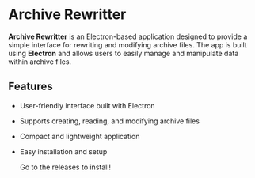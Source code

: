 # Archive Rewritter

**Archive Rewritter** is an Electron-based application designed to provide a simple interface for rewriting and modifying archive files. The app is built using **Electron** and allows users to easily manage and manipulate data within archive files.

## Features

- User-friendly interface built with Electron
- Supports creating, reading, and modifying archive files
- Compact and lightweight application
- Easy installation and setup

  Go to the releases to install!
